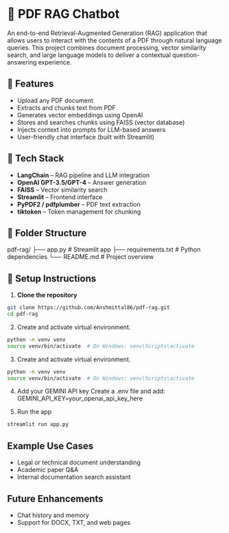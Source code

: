# 📄 PDF RAG Chatbot

An end-to-end Retrieval-Augmented Generation (RAG) application that allows users to interact with the contents of a PDF through natural language queries. This project combines document processing, vector similarity search, and large language models to deliver a contextual question-answering experience.

## 🚀 Features

- Upload any PDF document
- Extracts and chunks text from PDF
- Generates vector embeddings using OpenAI
- Stores and searches chunks using FAISS (vector database)
- Injects context into prompts for LLM-based answers
- User-friendly chat interface (built with Streamlit)

## 🧠 Tech Stack

- **LangChain** – RAG pipeline and LLM integration
- **OpenAI GPT-3.5/GPT-4** – Answer generation
- **FAISS** – Vector similarity search
- **Streamlit** – Frontend interface
- **PyPDF2 / pdfplumber** – PDF text extraction
- **tiktoken** – Token management for chunking

## 📂 Folder Structure

pdf-rag/
├── app.py # Streamlit app
├── requirements.txt # Python dependencies
└── README.md # Project overview

## 🔧 Setup Instructions

1. **Clone the repository**
```bash
git clone https://github.com/Anshmittal86/pdf-rag.git
cd pdf-rag
```
2. Create and activate virtual environment.
```bash
python -m venv venv
source venv/bin/activate  # On Windows: venv\Scripts\activate
```

3. Create and activate virtual environment.
```bash
python -m venv venv
source venv/bin/activate  # On Windows: venv\Scripts\activate
```

4. Add your GEMINI API key
Create a .env file and add:
GEMINI_API_KEY=your_openai_api_key_here

5. Run the app
```bash
streamlit run app.py
```

## Example Use Cases
- Legal or technical document understanding
- Academic paper Q&A
- Internal documentation search assistant

## Future Enhancements
- Chat history and memory
- Support for DOCX, TXT, and web pages
